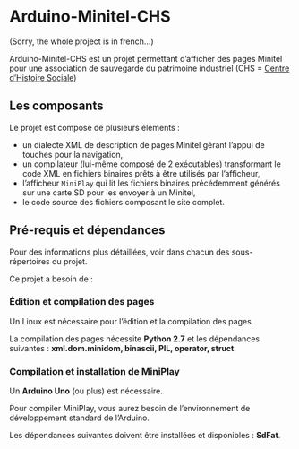 Arduino-Minitel-CHS
===================

(Sorry, the whole project is in french…)

Arduino-Minitel-CHS est un projet permettant d’afficher des pages Minitel pour
une association de sauvegarde du patrimoine industriel (CHS =
[Centre d’Histoire Sociale](http://www.expotec103.com))

Les composants
--------------

Le projet est composé de plusieurs éléments :

- un dialecte XML de description de pages Minitel gérant l’appui de touches
  pour la navigation,
- un compilateur (lui-même composé de 2 exécutables) transformant le code XML
  en fichiers binaires prêts à être utilisés par l’afficheur,
- l’afficheur `MiniPlay` qui lit les fichiers binaires précédemment générés
  sur une carte SD pour les envoyer à un Minitel,
- le code source des fichiers composant le site complet.

Pré-requis et dépendances
-------------------------

Pour des informations plus détaillées, voir dans chacun des sous-répertoires
du projet.

Ce projet a besoin de :

### Édition et compilation des pages

Un Linux est nécessaire pour l’édition et la compilation des pages.

La compilation des pages nécessite **Python 2.7** et les dépendances
suivantes : **xml.dom.minidom, binascii, PIL, operator, struct**.

### Compilation et installation de MiniPlay

Un **Arduino Uno** (ou plus) est nécessaire.

Pour compiler MiniPlay, vous aurez besoin de l’environnement de développement
standard de l’Arduino.

Les dépendances suivantes doivent être installées et disponibles : **SdFat**.
